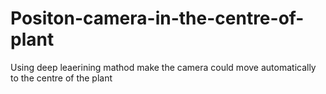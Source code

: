 # Positon-camera-in-the-centre-of-plant
Using deep leaerining mathod make the camera could move automatically to the centre of the plant
